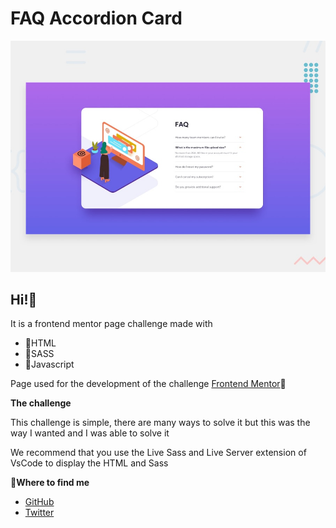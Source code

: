 # FAQ Accordion Card

![Design preview for the FAQ Accordion Card coding challenge](./src/design/desktop-preview.jpg)

## Hi!👋

It is a frontend mentor page challenge made with

- 🌟HTML
- 🌟SASS
- 🌟Javascript

Page used for the development of the challenge [Frontend Mentor](https://www.frontendmentor.io)🌟

**The challenge**

This challenge is simple, there are many ways to solve it but this was the way I wanted and I was able to solve it

We recommend that you use the Live Sass and Live Server extension of VsCode to display the HTML and Sass

**💫Where to find me**

- [GitHub](https://github.com/mrLuisFer)
- [Twitter](https://twitter.com/lolesuncrak)
